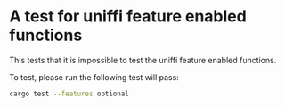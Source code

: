 # A test for uniffi feature enabled functions

This tests that it is impossible to test the uniffi feature enabled functions.

To test, please run the following test will pass:

```sh
cargo test --features optional
```